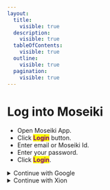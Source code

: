 ```yaml
---
layout:
  title:
    visible: true
  description:
    visible: true
  tableOfContents:
    visible: true
  outline:
    visible: true
  pagination:
    visible: true
---
```


# Log into Moseiki

* Open Moseiki App.
* Click <mark style="color:purple;">**Login**</mark> button.
* Enter email or Moseiki Id.
* Enter your password.
* Click <mark style="color:purple;">**Login**</mark>.

<details>

<summary>Continue with Google</summary>

You can tap the <mark style="color:purple;">**Continue with Google**</mark> button and select the Google Account you want to use with Moseiki. This will log you into Moseiki if you have an existing account, or if you do not, it will start account creation process.

</details>

<details>

<summary>Continue with Xion</summary>

You can tap the <mark style="color:purple;">**Continue with Xion**</mark> button and enter an email address you want to use with Moseiki. This will log you into Moseiki if you have an existing account, or if you do not, it will start account creation process.

</details>
